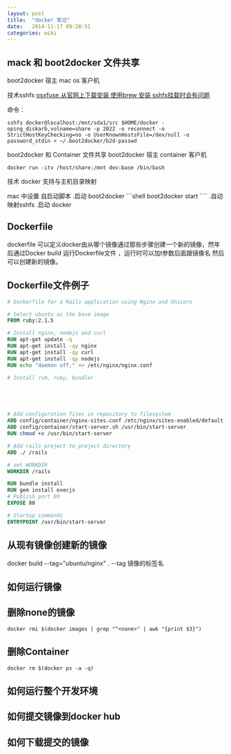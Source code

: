 ```yaml
---
layout: post
title:  "docker 笔记"
date:   2014-11-17 09:28:51
categories: wiki
---
```


## mack 和 boot2docker 文件共享
boot2docker 宿主
mac os 客户机

技术sshfs [osxfuse 从官网上下载安装 使用brew 安装 sshfs挂载时会有问题 ](http://osxfuse.github.io)

命令：
```shell
sshfs docker@localhost:/mnt/sda1/src $HOME/docker -oping_diskarb,volname=share -p 2022 -o reconnect -o StrictHostKeyChecking=no -o UserKnownHostsFile=/dev/null -o password_stdin < ~/.boot2docker/b2d-passwd
```


boot2docker 和 Container 文件共享
boot2docker 宿主
container 客户机

```shell
docker run -itv /host/share:/mnt dev:base /bin/bash
```

技术
docker 支持与主机目录映射




mac 中设置 自启动脚本
	.启动 boot2docker
    ```shell
    boot2docker start
    ````
	.自动映射sshfs
	.启动 docker

## Dockerfile
dockerfile 可以定义docker由从哪个镜像通过那些步骤创建一个新的镜像，然年后通过Docker build 运行Dockerfile文件 ，运行时可以加t参数后面跟镜像名 然后可以创建新的镜像。

## Dockerfile文件例子
~~~~~~~~Dockerfile  
# Dockerfile for a Rails application using Nginx and Unicorn

# Select ubuntu as the base image
FROM ruby:2.1.5

# Install nginx, nodejs and curl
RUN apt-get update -q
RUN apt-get install -qy nginx
RUN apt-get install -qy curl
RUN apt-get install -qy nodejs
RUN echo "daemon off;" >> /etc/nginx/nginx.conf

# Install rvm, ruby, bundler





# Add configuration files in repository to filesystem
ADD config/container/nginx-sites.conf /etc/nginx/sites-enabled/default
ADD config/container/start-server.sh /usr/bin/start-server
RUN chmod +x /usr/bin/start-server

# Add rails project to project directory
ADD ./ /rails

# set WORKDIR
WORKDIR /rails

RUN bundle install
RUN gem install execjs
# Publish port 80
EXPOSE 80

# Startup commands
ENTRYPOINT /usr/bin/start-server 
~~~~~~~~

## 从现有镜像创建新的镜像 
docker build --tag="ubuntu/nginx" .
--tag 镜像的标签名

## 如何运行镜像 

## 删除none的镜像 
~~~~~~~~shell  
docker rmi $(docker images | grep "^<none>" | awk "{print $3}") 
~~~~~~~~

## 删除Container 
~~~~~~~~shell  
docker rm $(docker ps -a -q) 
~~~~~~~~



## 如何运行整个开发环境 

## 如何提交镜像到docker hub

## 如何下载提交的镜像







